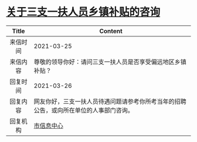 # <a href="http://www.shangluo.gov.cn/zmhd/ldxxxx.jsp?urltype=leadermail.LeaderMailContentUrl&wbtreeid=1112&leadermailid=7072">关于三支一扶人员乡镇补贴的咨询</a>
|Title|Content|
|:---:|---|
|来信时间|2021-03-25|
|来信内容|尊敬的领导你好：请问三支一扶人员是否享受偏远地区乡镇补贴？|
|回复时间|2021-03-26|
|回复内容|网友你好，三支一扶人员待遇问题请参考你所考当年的招聘公告，或向所在单位的人事部门咨询。|
|回复机构|<a href="../../categories/agencies/市信息中心.md">市信息中心</a>|

